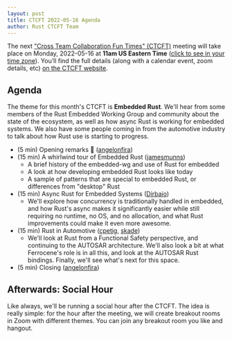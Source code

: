 ```yaml
---
layout: post
title: CTCFT 2022-05-16 Agenda
author: Rust CTCFT Team
---
```


The next ["Cross Team Collaboration Fun Times" (CTCFT)][CTCFT] meeting will take
place on Monday, 2022-05-16 at **11am US Eastern Time** ([click to see in your
time zone][timezone]). You’ll find the full details (along with a calendar
event, zoom details, etc) [on the CTCFT website][CTCFT-meeting].

[CTCFT]: https://rust-lang.github.io/ctcft/
[timezone]: https://everytimezone.com/s/6c2a0d08
[CTCFT-meeting]: https://rust-lang.github.io/ctcft/meetings/2022-05-16.html

## Agenda

The theme for this month's CTCFT is **Embedded Rust**. We'll hear from some
members of the Rust Embedded Working Group and community about the state of the ecosystem, as
well as how async Rust is working for embedded systems. We also have some people
coming in from the automotive industry to talk about how Rust use is starting to
progress.

- (5 min) Opening remarks 👋 ([angelonfira])
- (15 min) A whirlwind tour of Embedded Rust ([jamesmunns])
  - A brief history of the embedded-wg and use of Rust for embedded
  - A look at how developing embedded Rust looks like today
  - A sample of patterns that are special to embedded Rust, or differences from
    "desktop" Rust
- (15 min) Async Rust for Embedded Systems ([Dirbaio])
  - We'll explore how concurrency is traditionally handled in embedded, and how
    Rust's async makes it significantly easier while still requiring no runtime,
    no OS, and no allocation, and what Rust improvements could make it even more
    awesome.
- (15 min) Rust in Automotive ([cpetig], [skade])
  - We'll look at Rust from a Functional Safety perspective, and continuing to
    the AUTOSAR architecture. We'll also look a bit at what Ferrocene's role is
    in all this, and look at the AUTOSAR Rust bindings. Finally, we'll see
    what's next for this space.
- (5 min) Closing ([angelonfira])

[angelonfira]: https://github.com/angelonfira
[jamesmunns]: https://github.com/jamesmunns
[Dirbaio]: https://github.com/Dirbaio
[cpetig]: https://github.com/cpetig
[skade]: https://github.com/skade

## Afterwards: Social Hour

Like always, we'll be running a social hour after the CTCFT. The idea is really
simple: for the hour after the meeting, we will create breakout rooms in Zoom
with different themes. You can join any breakout room you like and hangout.
